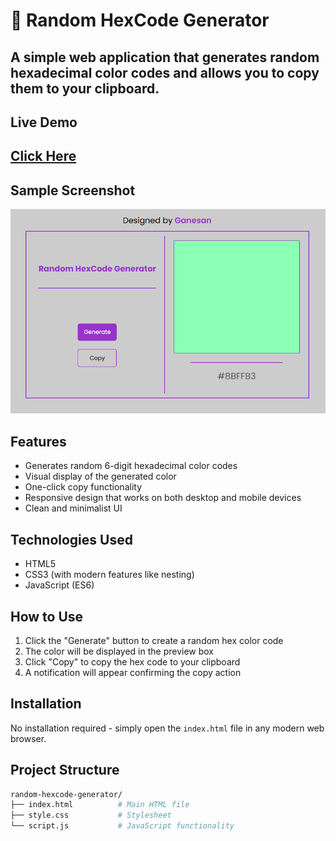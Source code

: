 # 🎨 Random HexCode Generator

## A simple web application that generates random hexadecimal color codes and allows you to copy them to your clipboard.

## Live Demo

## [Click Here]()

## Sample Screenshot

![Project Screenshot](image.png)

## Features

- Generates random 6-digit hexadecimal color codes
- Visual display of the generated color
- One-click copy functionality
- Responsive design that works on both desktop and mobile devices
- Clean and minimalist UI

## Technologies Used

- HTML5
- CSS3 (with modern features like nesting)
- JavaScript (ES6)

## How to Use

1. Click the "Generate" button to create a random hex color code
2. The color will be displayed in the preview box
3. Click "Copy" to copy the hex code to your clipboard
4. A notification will appear confirming the copy action

## Installation

No installation required - simply open the `index.html` file in any modern web browser.

## Project Structure

```bash
random-hexcode-generator/
├── index.html          # Main HTML file
├── style.css           # Stylesheet
└── script.js           # JavaScript functionality
```
